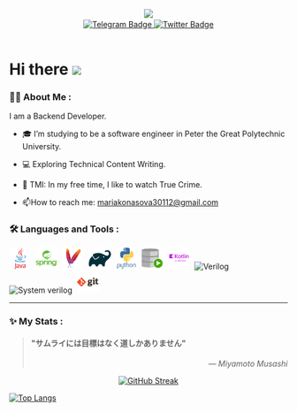 <div id="header" align="center">
  <img src="https://i.giphy.com/media/v1.Y2lkPTc5MGI3NjExZ2xtM2xzN3FuZDg2eWRtdW4zcnlnNmg2azlxZmF5MnVnYzI2eGVxMSZlcD12MV9pbnRlcm5hbF9naWZfYnlfaWQmY3Q9Zw/bGgsc5mWoryfgKBx1u/giphy.gif" width="100"/>
</div>

<div id="badges" align="center">
  <a href="https://telegram.me/Luckyyyyyyyyyy">
    <img src="https://img.shields.io/badge/Telegram-2CA5E0?style=flat-squeare&logo=telegram&logoColor=white" alt="Telegram Badge"/>
  </a>
  <a href="https://x.com/KonasovaMa15282">
    <img src="https://img.shields.io/twitter/url?url=https%3A%2F%2Fx.com%2FKonasovaMa15282" alt="Twitter Badge"/>
  </a>
</div>

<div id="badges" align="center">
  <img src="https://komarev.com/ghpvc/?username=AleksKen&style=flat-square&color=blue" alt=""/>
</div>

<h1>
  Hi there
  <img src="https://media.giphy.com/media/hvRJCLFzcasrR4ia7z/giphy.gif" width="30px"/>
</h1>

### :woman_technologist: About Me :

I am a Backend Developer.
- :mortar_board: I’m studying to be a software engineer in Peter the Great Polytechnic University.

- :computer: Exploring Technical Content Writing.

- :nail_care: TMI: In my free time, I like to watch True Crime.

- :mailbox:How to reach me: mariakonasova30112@gmail.com

### :hammer_and_wrench: Languages and Tools :

<div>
  <img src="https://github.com/devicons/devicon/blob/master/icons/java/java-original-wordmark.svg" title="Java" alt="Java" width="40" height="40"/>&nbsp;
  <img src="https://github.com/devicons/devicon/blob/master/icons/spring/spring-original-wordmark.svg" title="Spring" alt="Spring" width="40" height="40"/>&nbsp;
  <img src="https://github.com/devicons/devicon/blob/master/icons/maven/maven-original.svg" title="Maven" alt="Maven" width="40" height="40"/>&nbsp;
  <img src="https://github.com/devicons/devicon/blob/master/icons/gradle/gradle-original.svg" title="Gradle" alt="Gradle" width="40" height="40"/>&nbsp;
  <img src="https://github.com/devicons/devicon/blob/master/icons/python/python-original-wordmark.svg" title="Python" alt="Python" width="40" height="40"/>&nbsp;
  <img src="https://github.com/devicons/devicon/blob/master/icons/sqldeveloper/sqldeveloper-original.svg" title="SQL" alt="SQL" width="40" height="40"/>&nbsp;
  <img src="https://github.com/devicons/devicon/blob/master/icons/kotlin/kotlin-plain-wordmark.svg" title="Kotlin" alt="Kotlin" width="40" height="40"/>&nbsp;
  <img src="https://static-00.iconduck.com/assets.00/file-type-verilog-icon-256x256-goe8p7qm.png" title="Verilog" alt="Verilog" width="40" height="40"/>&nbsp;
  <img src="https://static-00.iconduck.com/assets.00/file-type-light-systemverilog-icon-512x512-n6etzhly.png" title="System verilog" alt="System verilog" width="40" height="40"/>&nbsp;
  <img src="https://github.com/devicons/devicon/blob/master/icons/git/git-original-wordmark.svg" title="Git" **alt="Git" width="40" height="40"/>
</div>

---

### :sparkles: My Stats :

>#### "サムライには目標はなく道しかありません"
> <p align="right">— <em>Miyamoto Musashi</em></p>


<div id="stats" align="center">
  <a href="https://git.io/streak-stats">
    <img src="http://github-readme-streak-stats.herokuapp.com?user=AleksKen&theme=transparent&hide_border=true&mode=weekly" alt="GitHub Streak" />
  </a>
</div>

[![Top Langs](https://github-readme-stats.vercel.app/api/top-langs/?username=AleksKen&layout=compact&theme=transparent&border_color=ffffff00)](https://github.com/anuraghazra/github-readme-stats)


<!--
**AleksKen/AleksKen** is a ✨ _special_ ✨ repository because its `README.md` (this file) appears on your GitHub profile.

Here are some ideas to get you started:

- 🔭 I’m currently working on ...
- 🌱 I’m currently learning ...
- 👯 I’m looking to collaborate on ...
- 🤔 I’m looking for help with ...
- 💬 Ask me about ...
- 📫 How to reach me: ...
- 😄 Pronouns: ...
- ⚡ Fun fact: ...
-->
